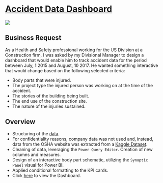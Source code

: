 # [Accident Data Dashboard](https://app.powerbi.com/groups/me/reports/9f6f1294-b202-4591-83bd-62b0cab28d36/ReportSection?language=en-US)
![](https://images.unsplash.com/photo-1541888946425-d81bb19240f5?ixlib=rb-1.2.1&ixid=MnwxMjA3fDB8MHxwaG90by1wYWdlfHx8fGVufDB8fHx8&auto=format&fit=crop&w=1170&q=80)

## Business Request

As a Health and Safety professional working for the US Division at a Construction firm, I was asked by my Divisional Manager to design a dashboard that would enable him to track accident data for the period between July, 1 2015 and August, 10 2017. He wanted something interactive that would change based on the following selected criteria: 

- Body parts that were injured.
- The project type the injured person was working on at the time of the accident.
- The stories of the building being built.
- The end use of the construction site.
- The nature of the injuries sustained.

## Overview

- Structuring of the [data](https://github.com/davidgomezpr1/Accident_Data_Power_BI_Dashboard/blob/Portfolio_Projects/OSHA%20HSE%20DATA_ALL%20ABSTRACTS%2015-17_FINAL.csv). 
- For confidentiality reasons, company data was not used and, instead, data from the OSHA website was extracted from a [Kaggle Dataset](https://www.kaggle.com/ruqaiyaship/osha-accident-and-injury-data-1517).
- Cleaning of data, leveraging the `Power Query Editor`. Creation of new columns and measures.
- Design of an interactive body part schematic, utilizing the `Synoptic Panel` visual for Power BI.
- Applied conditional formatting to the KPI cards.
- Click [here](https://app.powerbi.com/groups/me/reports/9f6f1294-b202-4591-83bd-62b0cab28d36/ReportSection?language=en-US) to view the Dashboard.

